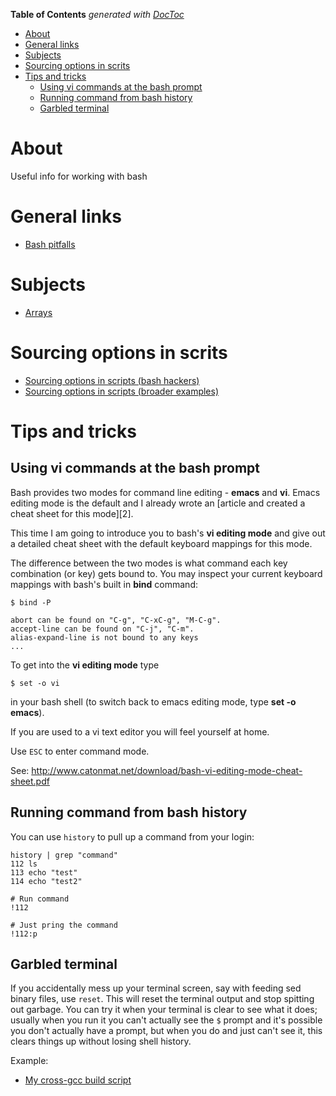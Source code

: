 <!-- START doctoc generated TOC please keep comment here to allow auto update -->
<!-- DON'T EDIT THIS SECTION, INSTEAD RE-RUN doctoc TO UPDATE -->
**Table of Contents**  *generated with [DocToc](https://github.com/thlorenz/doctoc)*

- [About](#about)
- [General links](#general-links)
- [Subjects](#subjects)
- [Sourcing options in scrits](#sourcing-options-in-scrits)
- [Tips and tricks](#tips-and-tricks)
  - [Using vi commands at the bash prompt](#using-vi-commands-at-the-bash-prompt)
  - [Running command from bash history](#running-command-from-bash-history)
  - [Garbled terminal](#garbled-terminal)

<!-- END doctoc generated TOC please keep comment here to allow auto update -->

# About
Useful info for working with bash

# General links

* [Bash pitfalls](http://mywiki.wooledge.org/BashPitfalls)

# Subjects

* [Arrays](https://github.com/ProfessorKaos64/documents/blob/master/bash/bash-arrays.md)

# Sourcing options in scrits 

* [Sourcing options in scripts (bash hackers)](http://wiki.bash-hackers.org/howto/getopts_tutorial)
* [Sourcing options in scripts (broader examples)](http://mywiki.wooledge.org/BashFAQ/035)

# Tips and tricks

## Using vi commands at the bash prompt

Bash provides two modes for command line editing - **emacs** and **vi**. Emacs editing mode is the default and I already wrote an [article and created a cheat sheet for this mode][2].

This time I am going to introduce you to bash's **vi editing mode** and give out a detailed cheat sheet with the default keyboard mappings for this mode.

The difference between the two modes is what command each key combination (or key) gets bound to. You may inspect your current keyboard mappings with bash's built in **bind** command:
    
    
    $ bind -P
    
    abort can be found on "C-g", "C-xC-g", "M-C-g".
    accept-line can be found on "C-j", "C-m".
    alias-expand-line is not bound to any keys
    ...
    

To get into the **vi editing mode** type
    
    
     
    $ set -o vi
    

in your bash shell (to switch back to emacs editing mode, type **set -o emacs**).

If you are used to a vi text editor you will feel yourself at home. 

Use `ESC` to enter command mode.

See: http://www.catonmat.net/download/bash-vi-editing-mode-cheat-sheet.pdf

## Running command from bash history

You can use `history` to pull up a command from your login:

```
history | grep "command"
112 ls
113 echo "test"
114 echo "test2"

# Run command 
!112

# Just pring the command
!112:p
```

## Garbled terminal

If you accidentally mess up your terminal screen, say with feeding sed binary files, use `reset`. This will reset the terminal output and stop spitting out garbage. You can try it when your terminal is clear to see what it does; usually when you run it you can't actually see the `$` prompt and it's possible you don't actually have a prompt, but when you do and just can't see it, this clears things up without losing shell history.

Example:

* [My cross-gcc build script](https://github.com/ProfessorKaos64/LibreGeek-Packaging/blob/brewmaster/gcc/build-cross-gcc.sh)

